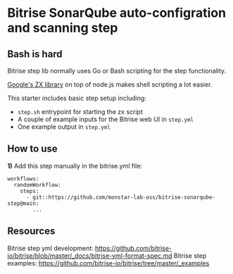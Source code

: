 # Bitrise SonarQube auto-configration and scanning step

## Bash is hard
Bitrise step lib normally uses Go or Bash scripting for the step functionality.

[Google's ZX library](https://github.com/google/zx) on top of node.js makes shell scripting a lot easier.

This starter includes basic step setup including:
 - `step.sh` entrypoint for starting the zx script
 - A couple of example inputs for the Bitrise web UI in `step.yml`
 - One example output in `step.yml`

## How to use 

**1)**
Add this step manually in the bitrise.yml file:
```
workflows:
  randomWorkflow:
    steps:
      - git::https://github.com/monstar-lab-oss/bitrise-sonarqube-step@main:
        ...
```

## Resources

Bitrise step yml development: https://github.com/bitrise-io/bitrise/blob/master/_docs/bitrise-yml-format-spec.md
Bitrise step examples: https://github.com/bitrise-io/bitrise/tree/master/_examples


